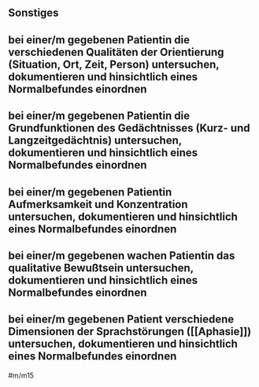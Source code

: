 ---
---
## Sonstiges

## bei einer/m gegebenen Patientin die verschiedenen Qualitäten der Orientierung (Situation, Ort, Zeit, Person) untersuchen, dokumentieren und hinsichtlich eines Normalbefundes einordnen

## bei einer/m gegebenen Patientin die Grundfunktionen des Gedächtnisses (Kurz- und Langzeitgedächtnis) untersuchen, dokumentieren und hinsichtlich eines Normalbefundes einordnen

## bei einer/m gegebenen Patientin Aufmerksamkeit und Konzentration untersuchen, dokumentieren und hinsichtlich eines Normalbefundes einordnen

## bei einer/m gegebenen wachen Patientin das qualitative Bewußtsein untersuchen, dokumentieren und hinsichtlich eines Normalbefundes einordnen

## bei einer/m gegebenen Patient verschiedene Dimensionen der Sprachstörungen ([[Aphasie]]) untersuchen, dokumentieren und hinsichtlich eines Normalbefundes einordnen

#m/m15